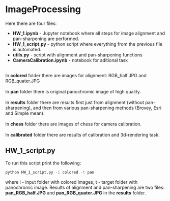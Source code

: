 # ImageProcessing

Here there are four files:
* <b>HW_1.ipynb</b> - Jupyter notebook where all steps for image alignment and pan-sharpening are performed.
* <b>HW_1_script.py</b> - python script where everything from the previous file is automated.
* <b>utils.py</b> - script with alignment and pan-sharpening functions
* <b>CameraCalibration.ipynb</b> - notebook for aditional task

<br>In <b>colored</b> folder there are images for alignment: RGB_half.JPG and RGB_quater.JPG</br>
<br>In <b>pan</b> folder there is original panochromic image of high quality.</br>
<br>In <b>results</b> folder there are results first just from alignment (without pan-sharpening), and then from various pan-sharpening methods (Brovey, Esri and Simple mean).</br>
<br>In <b>chess</b> folder there are images of chess for camera calibration.</br>
<br>In <b>calibrated</b> folder there are results of calibration and 3d-rendering task.</br>

## HW_1_script.py

To run this script print the following:

```bash
python HW_1_script.py -i colored -t pan
```
where i - input folder with colored images, t - target folder with panochromic image.
Results of alignment and pan-sharpening are two files: <b>pan_RGB_half.JPG</b> and <b>pan_RGB_quater.JPG</b> in the <b>results</b> folder.
